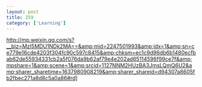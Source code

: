 ```yaml
---
layout: post
title: 259
category: ['Learning']
---
```


http://mp.weixin.qq.com/s?__biz=MzI5MDU1NDk2MA==&amp;mid=2247501993&amp;idx=1&amp;sn=ce779e16cde4203f304fc90c597c8415&amp;chksm=ec1c9d96db6b1480ecfbab62de55934331cb2a5f076da9b62af79e4e202ad65114596f99ce7f&amp;mpshare=1&amp;scene=1&amp;srcid=1127NNM2HUzBA3JmsLQmQ6U2&amp;sharer_sharetime=1637980908219&amp;sharer_shareid=d94307a8605fb2fbec271a8d8c5a0a86#rd]


